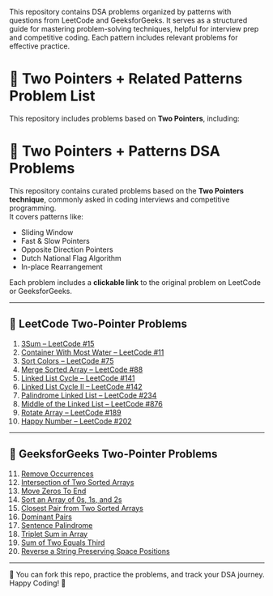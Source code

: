 
This repository contains DSA problems organized by patterns with questions from LeetCode and GeeksforGeeks. It serves as a structured guide for mastering problem-solving techniques, helpful for interview prep and competitive coding. Each pattern includes relevant problems for effective practice.
# 🧠 Two Pointers + Related Patterns Problem List

This repository includes problems based on **Two Pointers**, including:

# 🧠 Two Pointers + Patterns DSA Problems

This repository contains curated problems based on the **Two Pointers technique**, commonly asked in coding interviews and competitive programming.  
It covers patterns like:

- Sliding Window  
- Fast & Slow Pointers  
- Opposite Direction Pointers  
- Dutch National Flag Algorithm  
- In-place Rearrangement

Each problem includes a **clickable link** to the original problem on LeetCode or GeeksforGeeks.

---

## 🔹 LeetCode Two-Pointer Problems

1. [3Sum – LeetCode #15](https://leetcode.com/problems/3sum/)
2. [Container With Most Water – LeetCode #11](https://leetcode.com/problems/container-with-most-water/)
3. [Sort Colors – LeetCode #75](https://leetcode.com/problems/sort-colors/)
4. [Merge Sorted Array – LeetCode #88](https://leetcode.com/problems/merge-sorted-array/)
5. [Linked List Cycle – LeetCode #141](https://leetcode.com/problems/linked-list-cycle/)
6. [Linked List Cycle II – LeetCode #142](https://leetcode.com/problems/linked-list-cycle-ii/)
7. [Palindrome Linked List – LeetCode #234](https://leetcode.com/problems/palindrome-linked-list/)
8. [Middle of the Linked List – LeetCode #876](https://leetcode.com/problems/middle-of-the-linked-list/)
9. [Rotate Array – LeetCode #189](https://leetcode.com/problems/rotate-array/)
10. [Happy Number – LeetCode #202](https://leetcode.com/problems/happy-number/)

---

## 🔸 GeeksforGeeks Two-Pointer Problems

11. [Remove Occurrences](https://www.geeksforgeeks.org/remove-occurrences/)
12. [Intersection of Two Sorted Arrays](https://www.geeksforgeeks.org/intersection-of-two-sorted-arrays/)
13. [Move Zeros To End](https://www.geeksforgeeks.org/move-zeros-to-end-of-array/)
14. [Sort an Array of 0s, 1s, and 2s](https://www.geeksforgeeks.org/sort-an-array-of-0s-1s-and-2s/)
15. [Closest Pair from Two Sorted Arrays](https://www.geeksforgeeks.org/closest-pair-from-two-sorted-arrays/)
16. [Dominant Pairs](https://www.geeksforgeeks.org/dominant-pairs/)
17. [Sentence Palindrome](https://www.geeksforgeeks.org/sentence-palindrome/)
18. [Triplet Sum in Array](https://www.geeksforgeeks.org/triplet-sum-in-array/)
19. [Sum of Two Equals Third](https://www.geeksforgeeks.org/sum-of-two-equals-third/)
20. [Reverse a String Preserving Space Positions](https://www.geeksforgeeks.org/reverse-a-string-preserving-space-positions/)

---

📌 You can fork this repo, practice the problems, and track your DSA journey.  
Happy Coding! 🚀
